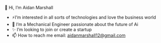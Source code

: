 👋 Hi, I’m Aidan Marshall
- ⚡I’m interested in all sorts of technologies and love the business world
- 🌱 I’m a Mechanical Engineer passionate about the future of Ai
- ✨ I’m looking to join or create a startup
- 📫 How to reach me email: aidanmarshall12@gmail.com

<!---
Aflack88/Aflack88 is a ✨ special ✨ repository because its `README.md` (this file) appears on your GitHub profile.
You can click the Preview link to take a look at your changes.
--->
